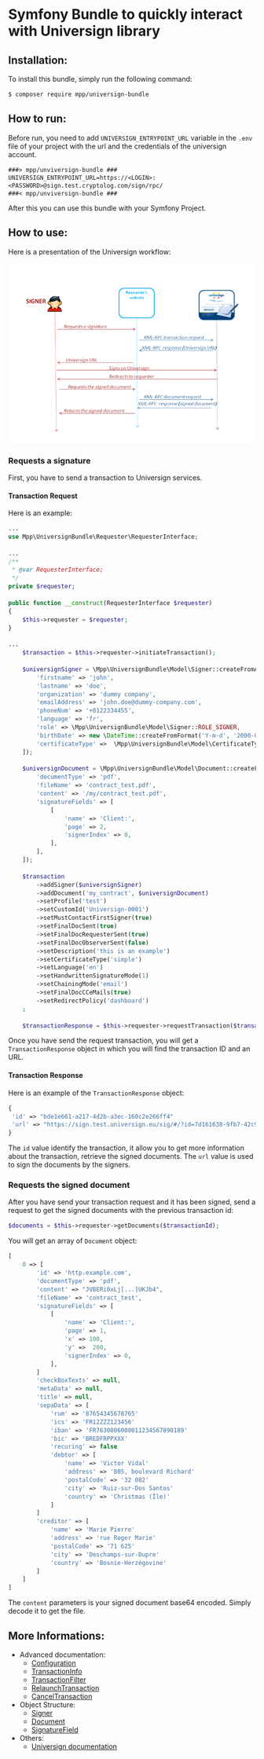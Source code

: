 Symfony Bundle to quickly interact with Universign library
=================================================

Installation:
-------------

To install this bundle, simply run the following command:
```bash
$ composer require mpp/universign-bundle
```


How to run:
-----------

Before run, you need to add `UNIVERSIGN_ENTRYPOINT_URL` variable in the `.env` file of your project with the url and the credentials of the universign account.

```
###> mpp/unviversign-bundle ###
UNIVERSIGN_ENTRYPOINT_URL=https://<LOGIN>:<PASSWORD>@sign.test.cryptolog.com/sign/rpc/
###< mpp/unviversign-bundle ###
```

After this you can use this bundle with your Symfony Project.

How to use:
-----------

Here is a presentation of the Universign workflow:

![Universign workflow](./Resources/docs/universign_workflow.png)

### Requests a signature

First, you have to send a transaction to Universign services.

#### Transaction Request

Here is an example:

```php
...
use Mpp\UniversignBundle\Requester\RequesterInterface;

...
/**
 * @var RequesterInterface;
 */
private $requester;

public function __construct(RequesterInterface $requester)
{
    $this->requester = $requester;
}

...
    $transaction = $this->requester->initiateTransaction();

    $universignSigner = \Mpp\UniversignBundle\Model\Signer::createFromArray([
        'firstname' => 'john',
        'lastname' => 'doe',
        'organization' => 'dummy company',
        'emailAddress' => 'john.doe@dummy-company.com',
        'phoneNum' => '+0122334455',
        'language' => 'fr',
        'role' => \Mpp\UniversignBundle\Model\Signer::ROLE_SIGNER,
        'birthDate' => new \DateTime::createFromFormat('Y-m-d', '2000-01-01'),
        'certificateType' =>  \Mpp\UniversignBundle\Model\CertificateType::SIMPLE,
    ]);

    $universignDocument = \Mpp\UniversignBundle\Model\Document::createFromArray([
        'documentType' => 'pdf',
        'fileName' => 'contract_test.pdf',
        'content' => '/my/contract_test.pdf',
        'signatureFields' => [
            [
                'name' => 'Client:',
                'page' => 2,
                'signerIndex' => 0,
            ],
        ],
    ]);

    $transaction
        ->addSigner($universignSigner)
        ->addDocument('my_contract', $universignDocument)
        ->setProfile('test')
        ->setCustomId('Universign-0001')
        ->setMustContactFirstSigner(true)
        ->setFinalDocSent(true)
        ->setFinalDocRequesterSent(true)
        ->setFinalDocObserverSent(false)
        ->setDescription('this is an example')
        ->setCertificateType('simple')
        ->setLanguage('en')
        ->setHandwrittenSignatureMode(1)
        ->setChainingMode('email')
        ->setFinalDocCCeMails(true)
        ->setRedirectPolicy('dashboard')
    ;

    $transactionResponse = $this->requester->requestTransaction($transaction);
```
Once you have send the request transaction, you will get a `TransactionResponse` object in which you will find the transaction ID and an URL.

#### Transaction Response

Here is an example of the `TransactionResponse` object:
 ```php
{
  'id' => "bde1e661-a217-4d2b-a3ec-160c2e266ff4"
  'url' => "https://sign.test.universign.eu/sig/#/?id=7d161638-9fb7-42c9-bb56-c902ea491404"
}
 ```
The `id` value identify the transaction, it allow you to get more information about the transaction, retrieve the signed documents.
The `url` value is used to sign the documents by the signers.

### Requests the signed document

After you have send your transaction request and it has been signed, send a request to get the signed documents with the previous transaction id:

```php
$documents = $this->requester->getDocuments($transactionId);
```
You will get an array of `Document` object:

```php
[
    0 => [
        'id' => 'http.example.com',
        'documentType' => 'pdf',
        'content' => "JVBERi0xLj[...]UKJb4",
        'fileName' => 'contract_test',
        'signatureFields' => [
            [
                'name' => 'Client:',
                'page' => 1,
                'x' => 100,
                'y' =>  200,
                'signerIndex' => 0,
            ],
        ]
        'checkBoxTexts' => null,
        'metaData' => null,
        'title' => null,
        'sepaData' => [
            'rum' => '87654345678765'
            'ics' => 'FR12ZZZ123456'
            'iban' => 'FR7630006000011234567890189'
            'bic' => 'BREDFRPPXXX'
            'recuring' => false
            'debtor' => [
                'name' => 'Victor Vidal'
                'address' => '805, boulevard Richard'
                'postalCode' => '32 082'
                'city' => 'Ruiz-sur-Dos Santos'
                'country' => 'Christmas (Île)'
            ]
        ]
        'creditor' => [
            'name' => 'Marie Pierre'
            'address' => 'rue Roger Marie'
            'postalCode' => '71 625'
            'city' => 'Deschamps-sur-Dupre'
            'country' => 'Bosnie-Herzégovine'
        ]
    ]
]
```

The `content` parameters is your signed document base64 encoded. Simply decode it to get the file.

More Informations:
------------------

 - Advanced documentation:
   - [Configuration](./Resources/docs/Configuration.md)
   - [TransactionInfo](./Resources/docs/TransactionInfo.md)
   - [TransactionFilter](./Resources/docs/TransactionFilter.md)
   - [RelaunchTransaction](./Resources/docs/RelaunchTransaction.md)
   - [CancelTransaction](./Resources/docs/CancelTransaction.md)
 - Object Structure:
   - [Signer](./Resources/docs/Signer.md)
   - [Document](./Resources/docs/Document.md)
   - [SignatureField](./Resources/docs/SignatureField.md)
 - Others:
   - [Universign documentation](https://help.universign.com/hc/fr/articles/360000837769-Guide-API-Universign)



